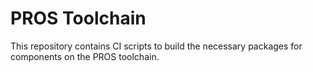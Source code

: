 PROS Toolchain
==============

This repository contains CI scripts to build the necessary packages for components on the PROS toolchain.